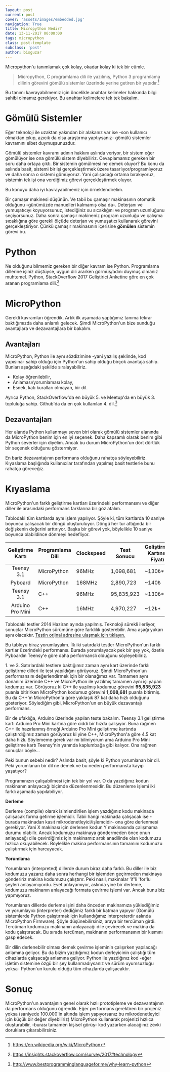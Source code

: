 ```yaml
---
layout: post
current: post
cover: 'assets/images/embedded.jpg'
navigation: True
title: Micropython Nedir?
date: 13-11-2017 00:00:00
tags: micropython
class: post-template
subclass: 'post'
author: bisguzar
---
```


 Micropython'u tanımlamak çok kolay, okadar kolay ki tek bir cümle. 
> Micropython, C programlama dili ile yazılmış, Python 3 programlama dilinin görevini gömülü sistemler üzerinde yerine getiren bir yapıdır.[^1]

Bu tanımı kavrayabilmemiz için öncelikle anahtar kelimeler hakkında bilgi sahibi olmamız gerekiyor. Bu anahtar kelimelere tek tek bakalım.

# Gömülü Sistemler

Eğer teknoloji ile uzaktan yakından bir alakanız var ise -son kullanıcı olmaktan çıkıp, azıcık da olsa araştırma yaptıysanız- gömülü sistemler kavramını elbet duymuşsunuzdur.

Gömülü sistemler kavramı adının hakkını aslında veriyor, bir sistem eğer gömülüyor ise ona gömülü sistem diyebiliriz. Cevaplamamız gereken bir soru daha ortaya çıktı. Bir sistemin gömülmesi ne demek oluyor? Bu konu da aslında basit, sistemi bir işi gerçekleştirmek üzere tasarlıyor/programlıyoruz ve daha sonra o sistemi gömüyoruz. Yani çalışacağı ortama bırakıyoruz, sistemin tek işi ona verdiğimiz görevi gerçekleştirmek oluyor.

Bu konuyu daha iyi kavrayabilmeniz için örneklendirelim. 

Bir çamaşır makinesi düşünün. Ve tabii bu çamaşır makinasının otomatik olduğunu -günümüzde manuelleri kalmamış olsa da-. Deterjanı ve yumuşatıcıyı koyuyorsunuz, istediğiniz su sıcaklığını ve program uzunluğunu seçiyorsunuz. Daha sonra çamaşır makineniz program uzunluğu ve çalışma sıcaklığına göre gerekli ölçüde deterjan ve yumuşatıcı kullanarak görevini gerçekleştiriyor. Çünkü çamaşır makinasının içerisine **gömülen** sistemin görevi bu.

# Python

Ne olduğunu bilmemiz gereken bir diğer kavram ise Python. Programlama dillerine işiniz düştüyse, uygun dili ararken görmüş/adını duymuş olmanız muhtemel. Python, StackOverflow 2017 Geliştirici Anketine göre en çok aranan programlama dili.[^2]

# MicroPython

Gerekli kavramları öğrendik. Artık ilk aşamada yaptığımız tanıma tekrar baktığımızda daha anlamlı gelecek.  Şimdi MicroPython'un bize sunduğu avantajlara ve dezavantajlara bir bakalım.

## Avantajları

MicroPython, Python ile aynı sözdizimine -yani yazılış şeklinde, kod yapısına- sahip olduğu için Python'un sahip olduğu birçok avantaja sahip. Bunları aşağıdaki şekilde sıralayabiliriz.

* Kolay öğrenilebilir,
* Anlaması/yorumlaması kolay,
* Esnek, katı kuralları olmayan,
bir dil.

Ayrıca Python, StackOverflow'da en büyük 5. ve Meetup'da en büyük 3. topluluğa sahip. Github'da da en çok kullanılan 4. dil.[^3]


## Dezavantajları

Her alanda Python kullanmayı seven biri olarak gömülü sistemler alanında da MicroPython benim için en iyi seçenek. Daha kapsamlı olarak benim gibi Python severler için diyelim. Ancak bu durum MicroPython'un dört dörtlük bir seçenek olduğunu göstermiyor.

En bariz dezavantajının performans olduğunu rahatça söyleyebiliriz. Kıyaslama başlığında kullanıcılar tarafından yapılmış basit testlerle bunu rahatça göreceğiz.

# Kıyaslama

MicroPython'un farklı geliştirme kartları üzerindeki performansını ve diğer diller ile arasındaki performans farklarına bir göz atalım.

Tablodaki tüm kartlarda aynı işlem yapılıyor. Şöyle ki, tüm kartlarda 10 saniye boyunca çalışacak bir döngü oluşturuluyor. Döngü her tur attığında bir değişkenin değerini arttırıyor. Başka bir görevi yok, böylelikle 10 saniye boyunca olabildince dönmeyi hedefliyor. 

| Geliştirme Kartı | Programlama Dili | Clockspeed | Test Sonucu | Geliştirme Kartının Fiyatı |
|:----------------:|------------------|------------|-------------|----------------------------|
|    Teensy 3.1    |    MicroPython   |    96MHz   |  1,098,681  |           ~130₺*           |
|      Pyboard     |    MicroPython   |   168MHz   |  2,890,723  |            ~140₺           |
|    Teensy 3.1    |        C++       |    96MHz   |  95,835,923 |           ~130₺*           |
| Arduino Pro Mini |        C++       |    16MHz   |  4,970,227  |            ~12₺*           |

Tablodaki testler 2014 Haziran ayında yapılmış. Teknoloji sürekli ilerliyor, sonuçlar MicroPython sürümüne göre farklılık gösterebilir. Ama aşağı yukarı aynı olacaktır. [Testin orjinal adresine ulaşmak için tıklayın.](https://github.com/micropython/micropython/wiki/Performance)

Bu tabloyu biraz yorumlayalım. İlk iki satırdaki testler MicroPython'un farklı kartlar üzerindeki performansı. Burada yorumlayacak pek bir şey yok, özetle Pyboardın Teensy'e göre daha performanslı olduğunu söyleyebiliriz. 

1\. ve 3. Satırlardaki testlere baktığımız zaman aynı kart üzerinde farklı geliştirme dilleri ile test yapıldığını görüyoruz. Şimdi MicroPython'un performansını değerlendirmek için bir olanağımız var. Tamamen aynı donanım üzerinde C++ ve MicroPython ile yazılmış tamamen aynı işi yapan kodumuz var. Görüyoruz ki C++ ile yazılmış kodumuz görevini **95,835,923** puanla bitirirken MicroPython kodumuz görevini __1,098,681__ puanla bitirmiş. Bu da C++'ın MicroPython'a göre yaklaşık 87 kat daha hızlı olduğunu gösteriyor. Söylediğim gibi, MicroPython'un en büyük dezavantajı performans. 

Bir de ufaklığa, Arduino üzerinde yapılan teste bakalım. Teensy 3.1 geliştirme kartı Arduino Pro Mini kartına göre ciddi bir hızda çalışıyor. Buna rağmen C++ ile hazırlanmış örneği Arduino Pro Mini geliştirme kartında çalıştırdığımız zaman görüyoruz ki yine C++, MicroPython'a göre 4.5 kat daha hızlı. Söylememe gerek var mı bilmiyorum ama Arduino Pro Mini geliştirme kartı Teensy'nin yanında kaplumbağa gibi kalıyor. Ona rağmen sonuçlar böyle...

Peki bunun sebebi nedir? Aslında basit, şöyle ki Python yorumlanan bir dil. Peki yorumlanan bir dil ne demek ve bu neden performansta kayıp yaşatıyor?

Programınızın çalışabilmesi için tek bir yol var. O da yazdığınız kodun makinanın anlayacağı biçimde düzenlenmesidir. Bu düzenleme işlemi iki farklı aşamada yapılabiliyor. 

**Derleme**

Derleme (compile) olarak isimlendirilen işlem yazdığınız kodu makinada çalışacak forma getirme işlemidir. Tabii hangi makinada çalışacak ise -burada makinadan kasıt mikrodenetleyici/işlemcidir- ona göre derlenmesi gerekiyor. Yani X makinası için derlenen kodun Y makinasında çalışmama durumu olabilir. Ancak kodumuzu makinaya göndermeden önce onun anlayacağı dile çevirdiğimiz için makinamız artık anadilinde olan kodumuzu hızlıca okuyabilecek. Böylelikle makina performansının tamamını kodumuzu çalıştırmak için harcayacak.

**Yorumlama**

Yorumlanan (interpreted) dillerde durum biraz daha farklı. Bu diller ile biz kodumuzu yazarız daha sonra herhangi bir işlemden geçirmeden makinaya göndeririz makina kodumuzu çalıştırır. Peki nasıl, makinalar 'if'li 'for'lu şeyleri anlayamıyordu. Evet anlayamıyor, aslında yine bir derleme, kodumuzu makinanın anlayacağı formata çevirme işlemi var. Ancak bunu biz yapmıyoruz.

Yorumlanan dillerde derleme işini daha önceden makinamıza yüklediğimiz ve yorumlayıcı (interpreter) dediğimiz farklı bir katman yapıyor (Gömülü sistemlerde Python çalıştırmak için kullandığımız interpreterdir aslında MicroPython Firmware). Şöyle düşünebilirsiniz, araya bir tercüman girdi. Tercüman kodumuzu makinanın anlayacağı dile çevirecek ve makina da kodu çalıştıracak. Bu sırada tercüman, makinanın performansının bir kısmını gasp edecek.

Bir dilin derlenebilir olması demek çevirme işleminin çalışırken yapılacağı anlamına geliyor. Bu da bizim yazdığımız kodun derleyicinin çalıştığı tüm cihazlarda çalışacağı anlamına geliyor. Python ile yazdığınız kod -eğer işletim sistemine özgü bir şey kullanmadıysanız ve sürüm uyumsuzluğu yoksa-  Python'un kurulu olduğu tüm cihazlarda çalışacaktır.

# Sonuç

MicroPython'un avantajının genel olarak hızlı prototipleme ve dezavantajının da performans olduğunu öğrendik. Eğer performans gerektiren bir projeniz yoksa (saniyede 100.000'in altında işlem yapıyorsanız bu mikrodenetleyici için küçük bir değer diyebiliriz) MicroPython kullanarak projenizi hızlıca oluşturabilir, -burası tamamen kişisel görüş- kod yazarken alacağınız zevki doruklara çıkarabilirsiniz.

[^1]: https://en.wikipedia.org/wiki/MicroPython
[^2]: https://insights.stackoverflow.com/survey/2017#technology
[^3]: http://www.bestprogramminglanguagefor.me/why-learn-python
